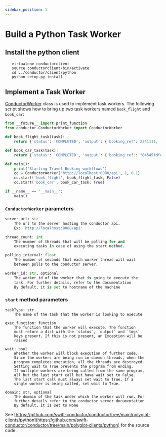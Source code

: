 ```yaml
---
sidebar_position: 1
---
```


# Build a Python Task Worker
## Install the python client
```shell 
   virtualenv conductorclient
   source conductorclient/bin/activate
   cd ../conductor/client/python
   python setup.py install
```

## Implement a Task Worker
[ConductorWorker](https://github.com/swift-conductor/conductor/blob/main/polyglot-clients/python/conductor/ConductorWorker.py#L36) 
class is used to implement task workers.
The following script shows how to bring up two task workers named `book_flight` and `book_car`:

```python
from __future__ import print_function
from conductor.ConductorWorker import ConductorWorker

def book_flight_task(task):
	return {'status': 'COMPLETED', 'output': {'booking_ref': 2341111, 'airline': 'delta'}, 'logs': ['trying delta', 'skipping aa']}

def book_car_task(task):
	return {'status': 'COMPLETED', 'output': {'booking_ref': "84545fdfd", 'agency': 'hertz'}, 'logs': ['trying hertz']}

def main():
	print('Starting Travel Booking workflows')
	cc = ConductorWorker('http://localhost:8080/api', 1, 0.1)
    cc.start('book_flight', book_flight_task, False)
    cc.start('book_car', book_car_task, True)

if __name__ == '__main__':
    main()
```
### `ConductorWorker` parameters
```python
server_url: str
    The url to the server hosting the conductor api.
    Ex: 'http://localhost:8080/api'

thread_count: int
    The number of threads that will be polling for and
    executing tasks in case of using the start method.

polling_interval: float
    The number of seconds that each worker thread will wait
    between polls to the conductor server.

worker_id: str, optional
    The worker_id of the worker that is going to execute the
    task. For further details, refer to the documentation
    By default, it is set to hostname of the machine
```
### `start` method parameters
```pythhon
taskType: str
    The name of the task that the worker is looking to execute

exec_function: function
    The function that the worker will execute. The function
    must return a dict with the `status`, `output` and `logs`
    keys present. If this is not present, an Exception will be
    raised

wait: bool
    Whether the worker will block execution of further code.
    Since the workers are being run in daemon threads, when the
    program completes execution, all the threads are destroyed.
    Setting wait to True prevents the program from ending.
    If multiple workers are being called from the same program,
    all but the last start call but have wait set to False.
    The last start call must always set wait to True. If a
    single worker is being called, set wait to True.

domain: str, optional
    The domain of the task under which the worker will run. For
    further details refer to the conductor server documentation
    By default, it is set to None
```

See 
[https://github.com/swift-conductor/conductor/tree/main/polyglot-clients/python](https://github.com/swift-conductor/conductor/tree/main/polyglot-clients/python)
for the source code.
